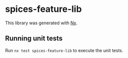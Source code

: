 # spices-feature-lib

This library was generated with [Nx](https://nx.dev).

## Running unit tests

Run `nx test spices-feature-lib` to execute the unit tests.
